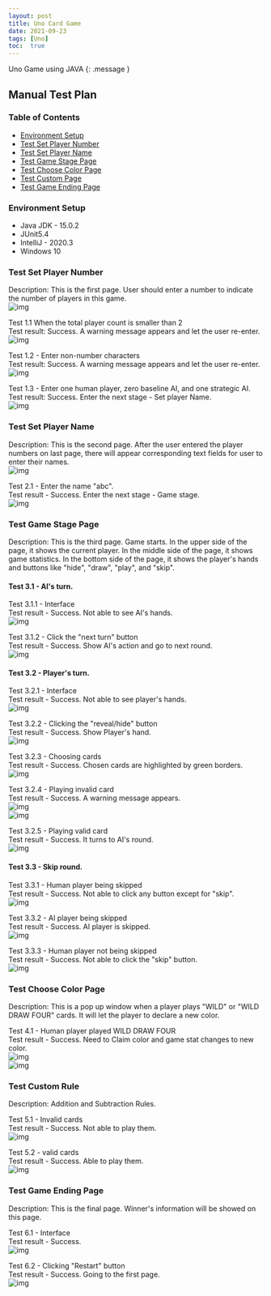 ```yaml
---
layout: post
title: Uno Card Game
date: 2021-09-23
tags: [Uno]
toc:  true
---
```

Uno Game using JAVA
{: .message }

## Manual Test Plan
### Table of Contents
* [Environment Setup](#environment-setup)
* [Test Set Player Number](#test-set-player-number)
* [Test Set Player Name](#test-set-player-name)
* [Test Game Stage Page](#test-game-stage-page)
* [Test Choose Color Page](#test-choose-color-page)
* [Test Custom Page](#test-custom-rule)
* [Test Game Ending Page](#test-game-ending-page)

### Environment Setup
* Java JDK - 15.0.2
* JUnit5.4
* IntelliJ - 2020.3
* Windows 10

### Test Set Player Number
Description: This is the first page. User should enter a number to indicate the number of players in this game.   
![img](/images/setPlayerCnt1.png)

Test 1.1 When the total player count is smaller than 2   
Test result: Success. A warning message appears and let the user re-enter.  
![img](/images/setPlayerCnt2.png)   

Test 1.2 - Enter non-number characters   
Test result: Success. A warning message appears and let the user re-enter.  
![img](/images/setPlayerCnt3.png)

Test 1.3 - Enter one human player, zero baseline AI, and one strategic AI.   
Test result: Success. Enter the next stage - Set player Name.  
![img](/images/setPlayerCnt4.png)   


### Test Set Player Name
Description: This is the second page. After the user entered the player numbers on last page, there will appear
corresponding text fields for user to enter their names.   
![img](/images/setPlayerName1.png)

Test 2.1 - Enter the name "abc".   
Test result - Success. Enter the next stage - Game stage.    
![img](/images/setPlayerName2.png)

### Test Game Stage Page
Description: This is the third page. Game starts. In the upper side of the page, it shows the current player. 
In the middle side of the page, it shows game statistics. In the bottom side of the page, it shows the player's hands 
and buttons like "hide", "draw", "play", and "skip".    

#### Test 3.1 - AI's turn.  
Test 3.1.1 - Interface   
Test result - Success. Not able to see AI's hands.       
![img](/images/gameStage1.png)   

Test 3.1.2 - Click the "next turn" button    
Test result - Success. Show AI's action and go to next round.   
![img](/images/gameStage2.png)   

#### Test 3.2 - Player's turn.  
Test 3.2.1 - Interface   
Test result - Success. Not able to see player's hands.    
![img](/images/gameStage3.png)   

Test 3.2.2 - Clicking the "reveal/hide" button   
Test result - Success. Show Player's hand.   
![img](/images/gameStage4.png)   

Test 3.2.3 - Choosing cards     
Test result - Success. Chosen cards are highlighted by green borders.   
![img](/images/gameStage5.png)    

Test 3.2.4 - Playing invalid card    
Test result - Success. A warning message appears.   
![img](/images/gameStage6.png)  
![img](//images/gameStage14.png)

Test 3.2.5 - Playing valid card   
Test result - Success. It turns to AI's round.    
![img](/images/gameStage9.png)      

#### Test 3.3 - Skip round. 
Test 3.3.1 - Human player being skipped   
Test result - Success. Not able to click any button except for "skip".   
![img](/images/gameStage13.png)    

Test 3.3.2 - AI player being skipped     
Test result - Success. AI player is skipped.      
![img](/images/gameStage11.png)   

Test 3.3.3 - Human player not being skipped    
Test result - Success. Not able to click the "skip" button.    
![img](/images/gameStage7.png)   


### Test Choose Color Page
Description: This is a pop up window when a player plays "WILD" or "WILD DRAW FOUR" cards. It will let the player to
declare a new color.     

Test 4.1 - Human player played WILD DRAW FOUR    
Test result - Success. Need to Claim color and game stat changes to new color.     
![img](/images/gameStage8.png)     
![img](/images/gameStage10.png)    
### Test Custom Rule
Description: Addition and Subtraction Rules.     

Test 5.1 - Invalid cards    
Test result - Success. Not able to play them.    
![img](/images/gameStage12.png)

Test 5.2 - valid cards    
Test result - Success. Able to play them.   
![img](/images/gameStage15.png)   

### Test Game Ending Page  
Description: This is the final page. Winner's information will be showed on this page.   

Test 6.1 - Interface    
Test result - Success.    
![img](/images/gameEnding1.png)

Test 6.2 - Clicking "Restart" button    
Test result - Success. Going to the first page.      
![img](/images/gameEnding2.png)      